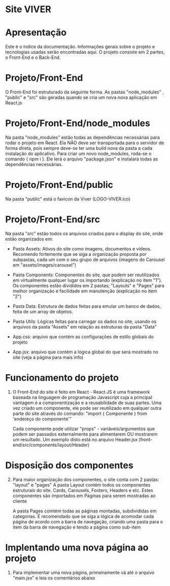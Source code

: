 # Site VIVER

# Apresentação
Este é o índice da documentação. Informações gerais sobre o projeto e tecnologias usadas serão encontradas aqui. O projeto consiste em 2 partes, o Front-End e o Back-End.

# Projeto/Front-End
O Front-End foi estruturado da seguinte forma. As pastas "node_modules" , "public" e "src" são geradas quando se cria um nova nova aplicação em React.js

# Projeto/Front-End/node_modules
Na pasta "node_modules" estão todas as dependências necessárias para rodar o projeto em React. Ela NÃO deve ser transportada para o servidor de forma direta, pois sempre deve-se ter uma build nova da pasta a cada instalação do aplicativo. Para criar um novo node_modules, roda-se o comando { npm i }. Ele lerá o arquivo "package.json" e instalará todas as dependências necessárias.

# Projeto/Front-End/public
Na pasta "public" está o favicon da Viver (LOGO-VIVER.ico)

# Projeto/Front-End/src
Na pasta "src" estão todos os arquivos criados para o display do site, onde estão organizados em:

- Pasta Assets: Ativos do site como imagens, documentos e vídeos. Recomendo fortemente que se siga a organização proposta por subpastas, cada um com o seu grupo de arquivos (imagens do Carousel em "assets/images/carousel")

- Pasta Components: Componentes do site, que podem ser reutilizados em virtualmente qualquer lugar os importando (explicação no item "1"). Os componentes estão divididos em 2 pastas; "Layouts" e "Pages" para melhor organização e facilidade em manutenção (explicação no item "2")

- Pasta Data: Estrutura de dados feitas para emular um banco de dados, feita de um array de objetos.

- Pasta Utils: Lógicas feitas para carregar os dados no site, usando os arquivos da pasta "Assets" em relação as estruturas da pasta "Data"

- App.css: arquivo que contém as configurações de estilo globais do projeto
- App.jsx: arquivo que contém a lógica global do que será mostrado no site (veja a página para mais info)

# Funcionamento do projeto
1. O Front-End do site é feito em React - 
    React.JS é uma framework baseada na linguagem de programação Javascript cuja a principal vantagem é a componentização e a reusabilidade de suas partes. Uma vez criado um componente, ele pode ser reutilizado 
    em qualquer outra parte do site através do comando: "import { Componente } from 'endereço do componente'"
    
    Cada componente pode utilizar "props" - variáveis/argumentos que podem ser passados externalmente para alimentarem OU mostrarem um resultado. Um exemplo disto está no arquivo Header.jsx (front-end/src/components/layout/Header)

# Disposição dos componentes
2. Para maior organização dos componentes, o site conta com 2 pastas: "layout" e "pages"
    A pasta Layout contém todos os componentes estruturais do site. Cards, Carousels, Footers, Headers e etc. Estes componentes são importados em Páginas para serem mostradas ao cliente

    A pasta Pages comtém todas as páginas montadas, subdivididas em categorias. É recomendado que se siga a lógica de acomodar cada página de acordo com a barra de navegação, criando uma pasta para o item da barra de navegação e tendo a página como sub-item

# Implentando uma nova página ao projeto
1. Para implementar uma nova página, primeiramente vá até o arquivo "main.jsx" e leia os comentários abaixo